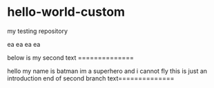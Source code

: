 # hello-world-custom
my testing repository

ea
ea
ea
ea


below is my second text ==============

hello my name is batman
im a superhero and i cannot fly
this is just an introduction
end of second branch text==============
